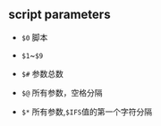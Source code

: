 ## script parameters

+ `$0` 脚本

+ `$1`~`$9`

+ `$#` 参数总数

+ `$@` 所有参数，空格分隔

+ `$*` 所有参数,`$IFS`值的第一个字符分隔


